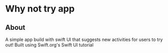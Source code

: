# Why not try app

## About
A simple app build with swift UI that suggests new activities for users to try out!
Built using Swift.org's Swift UI tutorial
